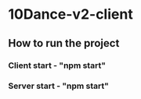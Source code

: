 # 10Dance-v2-client

## How to run the project
### Client start - "npm start"
### Server start - "npm start"
